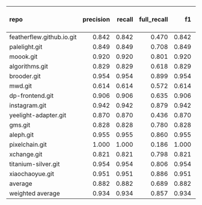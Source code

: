| repo                      |   precision |   recall |   full_recall |    f1 |   full_f1 |   ppcr |   support |   full_support |   Rules Number |   Average Rule Len |
|:--------------------------|------------:|---------:|--------------:|------:|----------:|-------:|----------:|---------------:|---------------:|-------------------:|
| featherflew.github.io.git |       0.842 |    0.842 |         0.470 | 0.842 |     0.603 |  0.558 |       431 |            772 |             12 |                3.1 |
| palelight.git             |       0.849 |    0.849 |         0.708 | 0.849 |     0.772 |  0.834 |       863 |           1035 |             16 |                7.4 |
| moook.git                 |       0.920 |    0.920 |         0.801 | 0.920 |     0.857 |  0.871 |      1544 |           1773 |              5 |                4.0 |
| algorithms.git            |       0.829 |    0.829 |         0.618 | 0.829 |     0.708 |  0.745 |        76 |            102 |              4 |                3.2 |
| brooder.git               |       0.954 |    0.954 |         0.899 | 0.954 |     0.926 |  0.943 |    111658 |         118425 |             98 |               12.8 |
| mwd.git                   |       0.614 |    0.614 |         0.572 | 0.614 |     0.593 |  0.932 |      2355 |           2528 |             83 |                9.7 |
| dp-frontend.git           |       0.906 |    0.906 |         0.635 | 0.906 |     0.747 |  0.701 |       606 |            864 |              5 |                3.6 |
| instagram.git             |       0.942 |    0.942 |         0.879 | 0.942 |     0.909 |  0.933 |      1989 |           2132 |              8 |                6.5 |
| yeelight-adapter.git      |       0.870 |    0.870 |         0.436 | 0.870 |     0.581 |  0.501 |       246 |            491 |              4 |                2.8 |
| gms.git                   |       0.828 |    0.828 |         0.780 | 0.828 |     0.803 |  0.942 |     17284 |          18340 |            255 |                8.9 |
| aleph.git                 |       0.955 |    0.955 |         0.860 | 0.955 |     0.905 |  0.901 |      2540 |           2820 |              8 |                4.9 |
| pixelchain.git            |       1.000 |    1.000 |         0.186 | 1.000 |     0.314 |  0.186 |       758 |           4071 |              1 |                1.0 |
| xchange.git               |       0.821 |    0.821 |         0.798 | 0.821 |     0.809 |  0.971 |      2249 |           2315 |             47 |                7.2 |
| titanium-silver.git       |       0.954 |    0.954 |         0.806 | 0.954 |     0.874 |  0.845 |      4261 |           5042 |              6 |                6.0 |
| xiaochaoyue.git           |       0.951 |    0.951 |         0.886 | 0.951 |     0.917 |  0.932 |     36453 |          39125 |             15 |                8.0 |
| average                   |       0.882 |    0.882 |         0.689 | 0.882 |     0.755 |  0.786 |     12220 |          13322 |             37 |                5.9 |
| weighted average          |       0.934 |    0.934 |         0.857 | 0.934 |     0.889 |  0.931 |           |                |                |                    |